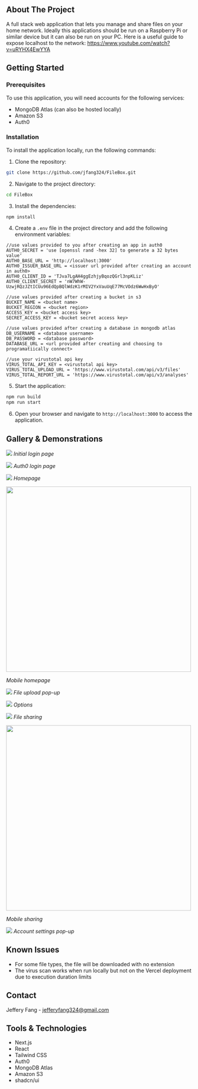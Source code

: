 ## About The Project

A full stack web application that lets you manage and share files on your home network. Ideally this applications should be run on a Raspberry Pi or similar device but it can also be run on your PC. Here is a useful guide to expose localhost to the network: https://www.youtube.com/watch?v=uRYHX4EwYYA

## Getting Started

### Prerequisites

To use this application, you will need accounts for the following services:

-   MongoDB Atlas (can also be hosted locally)
-   Amazon S3
-   Auth0

### Installation

To install the application locally, run the following commands:

1. Clone the repository:

```sh
git clone https://github.com/jfang324/FileBox.git
```

2. Navigate to the project directory:

```sh
cd FileBox
```

3. Install the dependencies:

```sh
npm install
```

4. Create a `.env` file in the project directory and add the following environment variables:

```env
//use values provided to you after creating an app in auth0
AUTH0_SECRET = 'use [openssl rand -hex 32] to generate a 32 bytes value'
AUTH0_BASE_URL = 'http://localhost:3000'
AUTH0_ISSUER_BASE_URL = <issuer url provided after creating an account in auth0>
AUTH0_CLIENT_ID = 'TJva7LgAH4ggEzhjyBqozQGrl3npKLiz'
AUTH0_CLIENT_SECRET = 'nW7WhW-UzwjRQzJZtICUu96EdQpBQlWdzK1rMIV2YxVauUqE77McVOdz6WwHxByO'

//use values provided after creating a bucket in s3
BUCKET_NAME = <bucket name>
BUCKET_REGION = <bucket region>
ACCESS_KEY = <bucket access key>
SECRET_ACCESS_KEY = <bucket secret access key>

//use values provided after creating a database in mongodb atlas
DB_USERNAME = <database username>
DB_PASSWORD = <database password>
DATABASE_URL = <url provided after creating and choosing to programatiically connect>

//use your virustotal api key
VIRUS_TOTAL_API_KEY = <virustotal api key>
VIRUS_TOTAL_UPLOAD_URL = 'https://www.virustotal.com/api/v3/files'
VIRUS_TOTAL_REPORT_URL = 'https://www.virustotal.com/api/v3/analyses'
```

5. Start the application:

```sh
npm run build
npm run start
```

6. Open your browser and navigate to `http://localhost:3000` to access the application.

## Gallery & Demonstrations

<img src='https://github.com/user-attachments/assets/0ba50c36-be75-42ea-a7a3-54fadac7f441'> </img>
_Initial login page_

<img src='https://github.com/user-attachments/assets/2d70fc87-1707-46bd-9e1c-3d47fa4a41bb'> </img>
_Auth0 login page_

<img src='https://github.com/user-attachments/assets/abf118b4-534d-43c8-b27e-1160cbcbc0ec'> </img>
_Homepage_

<img src='https://github.com/user-attachments/assets/8963b292-25bd-46e1-85ec-c93960dcdc5b' width="auto" height="500"> </img>

_Mobile homepage_

<img src='https://github.com/user-attachments/assets/ae1d54ea-bed9-435b-8e0f-22a4827f1eba'> </img>
_File upload pop-up_

<img src='https://github.com/user-attachments/assets/da3bec42-b5ca-4676-9b9e-3a279f8bc598'> </img>
_Options_

<img src='https://github.com/user-attachments/assets/f6e7d5fe-76f3-4935-8195-88b48ae5de53'> </img>
_File sharing_

<img src='https://github.com/user-attachments/assets/eb18c6f7-4b2b-41d6-bba4-35e54865024c' width="auto" height="500"> </img>

_Mobile sharing_

<img src='https://github.com/user-attachments/assets/2441d32a-2fa8-4571-97f2-e2cd6bb2b9df'> </img>
_Account settings pop-up_

## Known Issues

-   For some file types, the file will be downloaded with no extension
-   The virus scan works when run locally but not on the Vercel deployment due to execution duration limits

## Contact

Jeffery Fang - [jefferyfang324@gmail.com](mailto:jefferyfang324@gmail.com)

## Tools & Technologies

-   Next.js
-   React
-   Tailwind CSS
-   Auth0
-   MongoDB Atlas
-   Amazon S3
-   shadcn/ui
